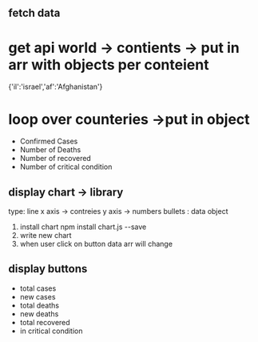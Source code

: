 ## fetch data

# get api world -> contients -> put in arr with objects per conteient

{'il':'israel','af':'Afghanistan'}

# loop over counteries ->put in object

- Confirmed Cases
- Number of Deaths
- Number of recovered
- Number of critical condition

## display chart -> library

type: line
x axis -> contreies
y axis -> numbers
bullets : data object

1. install chart
   npm install chart.js --save
2. write new chart
3. when user click on button data arr will
   change

## display buttons

- total cases
- new cases
- total deaths
- new deaths
- total recovered
- in critical condition
